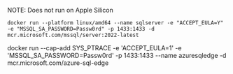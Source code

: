 
NOTE: Does not run on Apple Silicon

```
docker run --platform linux/amd64 --name sqlserver -e "ACCEPT_EULA=Y" -e "MSSQL_SA_PASSWORD=Passw0rd" -p 1433:1433 -d mcr.microsoft.com/mssql/server:2022-latest
```

docker run --cap-add SYS_PTRACE -e 'ACCEPT_EULA=1' -e 'MSSQL_SA_PASSWORD=Passw0rd' -p 1433:1433 --name azuresqledge -d mcr.microsoft.com/azure-sql-edge
